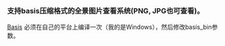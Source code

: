 
### 支持basis压缩格式的全景图片查看系统(PNG, JPG也可查看)。

[Basis](https://github.com/BinomialLLC/basis_universal) 必须在自己的平台上编译一次（我的是Windows），然后修改basis_bin参数。

